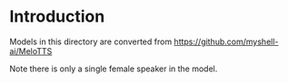 # Introduction

Models in this directory are converted from
https://github.com/myshell-ai/MeloTTS

Note there is only a single female speaker in the model.
